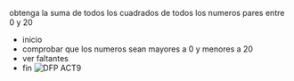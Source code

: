 obtenga la suma de todos los cuadrados de todos los numeros pares entre 0 y 20  
* inicio
* comprobar que los numeros sean mayores a 0 y menores a 20
* ver faltantes
* fin
![DFP ACT9](https://github.com/Alexcairo23/Diagramas-ICI/assets/144750904/753ba95a-7411-4a20-a657-5140ceb32e96)




